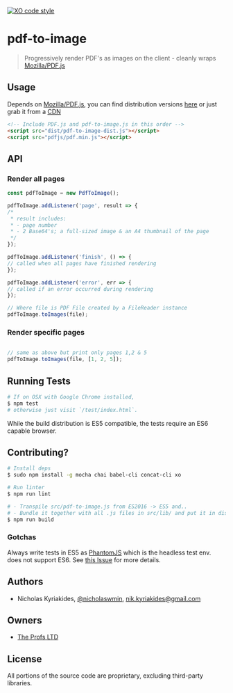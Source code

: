 [![XO code style](https://img.shields.io/badge/code_style-XO-5ed9c7.svg)](https://github.com/sindresorhus/xo)

# pdf-to-image
> Progressively render PDF's as images on the client -
cleanly wraps [Mozilla/PDF.js][1]

## Usage

Depends on [Mozilla/PDF.js][1], you can find distribution versions [here][2]
or just grab it from a [CDN][3]

```html
<!-- Include PDF.js and pdf-to-image.js in this order -->
<script src="dist/pdf-to-image-dist.js"></script>
<script src="pdfjs/pdf.min.js"></script>
```

## API

### Render all pages

```javascript
const pdfToImage = new PdfToImage();

pdfToImage.addListener('page', result => {
/*
 * result includes:
 * - page number
 * - 2 Base64's; a full-sized image & an A4 thumbnail of the page
 */
});

pdfToImage.addListener('finish', () => {
// called when all pages have finished rendering
});

pdfToImage.addListener('error', err => {
// called if an error occurred during rendering
});

// Where file is PDF File created by a FileReader instance
pdfToImage.toImages(file);
```

### Render specific pages

```javascript

// same as above but print only pages 1,2 & 5
pdfToImage.toImages(file, [1, 2, 5]);
```

## Running Tests

```bash
# If on OSX with Google Chrome installed,
$ npm test
# otherwise just visit `/test/index.html`.
```
While the build distribution is ES5 compatible, the tests require an ES6 capable
browser.

## Contributing?

```bash
# Install deps
$ sudo npm install -g mocha chai babel-cli concat-cli xo

# Run linter
$ npm run lint

# - Transpile src/pdf-to-image.js from ES2016 -> ES5 and..
# - Bundle it together with all .js files in src/lib/ and put it in dist/
$ npm run build
```

### Gotchas

Always write tests in ES5 as [PhantomJS][4] which is the headless test env.
does not support ES6. See [this Issue][5] for more details.

## Authors

- Nicholas Kyriakides, [@nicholaswmin][6], <nik.kyriakides@gmail.com>

## Owners

- [The Profs LTD][7]

## License

All portions of the source code are proprietary,
excluding third-party libraries.


[1]: https://mozilla.github.io/pdf.js/
[2]: https://github.com/mozilla/pdfjs-dist
[3]: https://cdnjs.cloudflare.com/ajax/libs/pdf.js/1.8.428/pdf.min.js
[4]: http://phantomjs.org/
[5]: https://github.com/nathanboktae/mocha-phantomjs/issues/218
[6]: https://github.com/nicholaswmin
[7]: https://github.com/TheProfs

